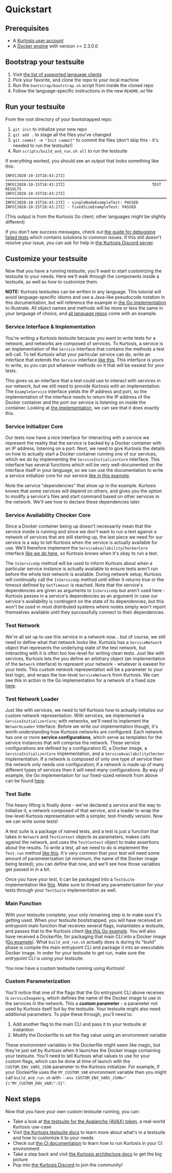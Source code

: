 Quickstart
==========

Prerequisites
-------------
* A [Kurtosis user account](https://www.kurtosistech.com/sign-up)
* A [Docker engine](https://docs.docker.com/get-started/) with version >= 2.3.0.0

Bootstrap your testsuite
------------------------
1. Visit [the list of supported language clients](https://github.com/kurtosis-tech/kurtosis-docs/blob/master/supported-languages.md)
1. Pick your favorite, and clone the repo to your local machine
1. Run the `bootstrap/bootstrap.sh` script from inside the cloned repo
1. Follow the language-specific instructions in the new `README.md` file

Run your testsuite
------------------
From the root directory of your bootstrapped repo: 

1. `git init` to initialize your new repo
1. `git add .` to stage all the files you've changed
1. `git commit -m "Init commit"` to commit the files (don't skip this - it's needed to run the testsuite!)
1. Run `scripts/build_and_run.sh all` to run the testsuite

If everything worked, you should see an output that looks something like this:

```
INFO[2020-10-15T18:43:27Z] ==================================================================================================
INFO[2020-10-15T18:43:27Z]                                      TEST RESULTS
INFO[2020-10-15T18:43:27Z] ==================================================================================================
INFO[2020-10-15T18:43:27Z] - singleNodeExampleTest: PASSED
INFO[2020-10-15T18:43:27Z] - fixedSizeExampleTest: PASSED
```

(This output is from the Kurtosis Go client; other languages might be slightly different)

If you don't see success messages, check out [the guide for debugging failed tests](./debugging-failed-tests.md) which contains solutions to common issues. If this still doesn't resolve your issue, you can ask for help in [the Kurtosis Discord server](https://discord.gg/6Jjp9c89z9).

Customize your testsuite
------------------------
Now that you have a running testsuite, you'll want to start customizing the testsuite to your needs. Here we'll walk through the components inside a testsuite, as well as how to customize them.

**NOTE:** Kurtosis testsuites can be written in any language. This tutorial will avoid language-specific idioms and use a Java-like pseudocode notation in this documentation, but will reference the example in [the Go implementation](https://github.com/kurtosis-tech/kurtosis-go) to illustrate. All object names and methods will be more or less the same in your language of choice, and [all language repos](./supported-languages.md) come with an example.

### Service Interface & Implementation
You're writing a Kurtosis testsuite because you want to write tests for a network, and networks are composed of services. To Kurtosis, a service is an implementation of the `Service` interface that contains the methods a test will call. To tell Kurtosis what your particular service can do, write an interface that extends the `Service` interface [like this](https://github.com/kurtosis-tech/kurtosis-go/blob/a278ad34d94e9c7968e3108cee8ed513b3eb39fd/example_impl/example_services/example_service.go#L12). This interface is yours to write, so you can put whatever methods on it that will be easiest for your tests.

This gives us an interface that a test could use to interact with services in our network, but we still need to provide Kurtosis with an implementation. The `ExampleService` interface yields the IP address and port, so the implementation of the interface needs to return the IP address of the Docker container and the port our service is listening on inside the container. Looking at [the implementation](https://github.com/kurtosis-tech/kurtosis-go/blob/a278ad34d94e9c7968e3108cee8ed513b3eb39fd/example_impl/example_services/example_service_impl.go#L11), we can see that it does exactly this.

### Service Initializer Core
Our tests now have a nice interface for interacting with a service we represent the reality that the service is backed by a Docker container with an IP address, listening on a port. Next, we need to give Kurtosis the details on how to actually start a Docker container running one of our services, which we do by implementing the `ServiceInitializerCore` interface. This interface has several functions which will be very well-documented on the interface itself in your language, so we can use the documentation to write a service initializer core for our service [like in this example](https://github.com/kurtosis-tech/kurtosis-go/blob/a278ad34d94e9c7968e3108cee8ed513b3eb39fd/example_impl/example_services/example_service_initializer_core.go#L17).

Note the service "dependencies" that show up in the example. Kurtosis knows that some services will depend on others, and gives you the option to modify a service's files and start command based on other services in the network. We'll see how to declare these dependencies later.

### Service Availability Checker Core
Since a Docker container being up doesn't necessarily mean that the service inside is running and since we don't want to run a test against a network of services that are still starting up, the last piece we need for our service is a way to tell Kurtosis when the service is actually available for use. We'll therefore implement the `ServiceAvailabilityCheckerCore` interface [like we do here](https://github.com/kurtosis-tech/kurtosis-go/blob/a278ad34d94e9c7968e3108cee8ed513b3eb39fd/example_impl/example_services/example_availability_checker_core.go#L16), so Kurtosis knows when it's okay to run a test. 

The `IsServiceUp` method will be used to inform Kurtosis about when a particular service instance is actually available to ensure tests aren't run before the whole test network is available. During network setup, Kurtosis will continually call the `IsServiceUp` method until either it returns true or the timeout defined by `GetTimeout` is reached. Note that the service's dependencies are given as arguments to `IsServiceUp` but aren't used here - Kurtosis passes in a service's dependencies as an argument in case our service's availability is contingent on the state of its dependencies, but this won't be used in most distributed systems where nodes simply won't report themselves available until they successfully connect to their dependencies.

### Test Network
We're all set up to use this service in a network now... but of course, we still need to define what that network looks like. Kurtosis has a `ServiceNetwork` object that represents the underlying state of the test network, but interacting with it is often too low-level for writing clean tests. Just like with services, Kurtosis lets the you define an arbitrary object (an implementation of the `Network` interface) to represent your network - whatever is easiest for your tests. This custom network representation will be a parameter to your test logic, and wraps the low-level `ServiceNetwork` from Kurtosis. We can see this in action in the Go implementation for a network of a fixed size [here](https://github.com/kurtosis-tech/kurtosis-go/blob/a278ad34d94e9c7968e3108cee8ed513b3eb39fd/example_impl/example_networks/fixed_size_example_network/fixed_size_example_network.go#L22).

### Test Network Loader
Just like with services, we need to tell Kurtosis how to actually initialize our custom network representation. With services, we implemented a `ServiceInitializerCore`; with networks, we'll need to implement the `NetworkLoader` interface. Before we write our implementation though, it's worth understanding how Kurtosis networks are configured. Each network has one or more **service configurations**, which serve as templates for the service instances that will comprise the network. These service configurations are defined by a configuration ID, a Docker image, a `ServiceInitializerCore` implementation, and a `ServiceAvailabilityChecker` implementation. If a network is composed of only one type of service then the network only needs one configuration; if a network is made up of many different types of services then it will need many configurations. By way of example, the Go implementation for our fixed-sized network from above can be found [here](https://github.com/kurtosis-tech/kurtosis-go/blob/a278ad34d94e9c7968e3108cee8ed513b3eb39fd/example_impl/example_networks/fixed_size_example_network/fixed_size_example_network.go#L44).

### Test Suite
The heavy lifting is finally done - we've declared a service and the way to initialize it, a network composed of that service, and a loader to wrap the low-level Kurtosis representation with a simpler, test-friendly version. Now we can write some tests!

A test suite is a package of named tests, and a test is just a function that takes in `Network` and `TestContext` objects as parameters, makes calls against the network, and uses the `TestContext` object to make assertions about the results. To write a test, all we need to do is implement the `Test.run` method [like this](https://github.com/kurtosis-tech/kurtosis-go/blob/a278ad34d94e9c7968e3108cee8ed513b3eb39fd/example_impl/example_testsuite/fixed_size_example_test_.go#L27). It's very common that your test will need some amount of parameterization (at minimum, the name of the Docker image being tested); you can define that now, and we'll see how those variables get passed in in a bit.

Once you have your test, it can be packaged into a `TestSuite` implementation like [this](https://github.com/kurtosis-tech/kurtosis-go/blob/a278ad34d94e9c7968e3108cee8ed513b3eb39fd/example_impl/example_testsuite/example_testsuite.go#L21). Make sure to thread any parameterization for your tests through your `TestSuite` implementation as well.

### Main Function
With your testsuite complete, your only remaining step is to make sure it's getting used. When your testsuite bootstrapped, you will have received an entrypoint main function that receives several flags, instantiates a testsuite, and passes that to the Kurtosis client [like this Go example](https://github.com/kurtosis-tech/kurtosis-go/blob/a278ad34d94e9c7968e3108cee8ed513b3eb39fd/example_impl/main.go#L17). You will also have received a Dockerfile, for packaging that main CLI into a Docker image ([Go example](https://github.com/kurtosis-tech/kurtosis-go/blob/a278ad34d94e9c7968e3108cee8ed513b3eb39fd/example_impl/Dockerfile#L14)). What `build_and_run.sh` actually does is during its "build" phase is compile the main entrypoint CLI and package it into an executable Docker image. In order for your testsuite to get run, make sure the entrypoint CLI is using your testsuite.

You now have a custom testsuite running using Kurtosis!

### Custom Parameterization
You'll notice that one of the flags that the Go entrypoint CLI above receives is `serviceImageArg`, which defines the name of the Docker image to use in the services in the network. This a **custom parameter** - a parameter not used by Kurtosis itself but by the testsuite. Your testsuite might also need additional parameters. To pipe these through, you'll need to:

1. Add another flag to the main CLI and pass it to your testsuite at instantion
1. Modify the Dockerfile to set the flag value using an environment variable

These environment variables in the Dockerfile might seem like magic, but they're just set by Kurtosis when it launches the Docker image containing your testsuite. You'll need to tell Kurtosis what values to use for your custom flags, which can be done at time of launch with the `CUSTOM_ENV_VARS_JSON` parameter to the Kurtosis initializer. For example, if your Dockerfile uses the `MY_CUSTOM_VAR` environment variable then you might call `build_and_run.sh` with `--env CUSTOM_ENV_VARS_JSON="{\"MY_CUSTOM_ENV_VAR\":5}"`.

Next steps
----------
Now that you have your own custom testsuite running, you can:

* Take a look at [the testsuite for the Avalanche (AVAX) token](https://github.com/ava-labs/avalanche-testing), a real-world Kurtosis use-case 
* Visit [the Kurtosis testsuite docs](./testsuite-details.md) to learn more about what's in a testsuite and how to customize it to your needs
* Check out [the CI documentation](./running-in-ci.md) to learn how to run Kurtosis in your CI environment
* Take a step back and visit [the Kurtosis architecture docs](./architecture.md) to get the big picture
* Pop into [the Kurtosis Discord](https://discord.gg/6Jjp9c89z9) to join the community!
